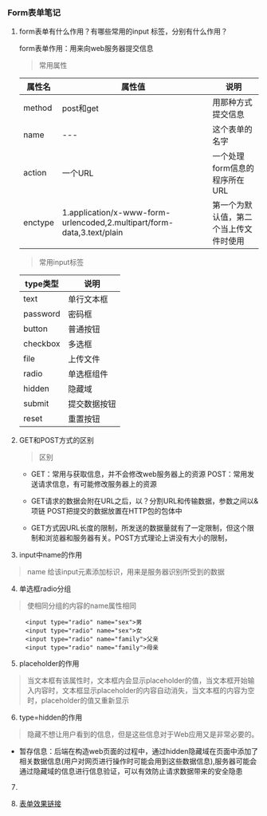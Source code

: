 ### Form表单笔记
1. form表单有什么作用？有哪些常用的input 标签，分别有什么作用？

   form表单作用：用来向web服务器提交信息
   
   > 常用属性
   
   |属性名|属性值|说明|
   |---|---|---|
   |method|post和get|用那种方式提交信息|
   |name|---|这个表单的名字|
   |action|一个URL|一个处理form信息的程序所在URL|
   |enctype|1.application/x-www-form-urlencoded,2.multipart/form-data,3.text/plain|第一个为默认值，第二个当上传文件时使用|
   
   
   >常用input标签
   
   |type类型|说明|
   |---|---|
   |text|单行文本框|
   |password|密码框|
   |button|普通按钮|
   |checkbox|多选框|
   |file|上传文件|
   |radio|单选框组件|
   |hidden|隐藏域|
   |submit|提交数据按钮|
   |reset|重置按钮|

   
2. GET和POST方式的区别
   
   > 区别 
   
   * GET：常用与获取信息，并不会修改web服务器上的资源
    POST：常用发送请求信息，有可能修改服务器上的资源
   
   * GET请求的数据会附在URL之后，以？分割URL和传输数据，参数之间以&项链
     POST把提交的数据放置在HTTP包的包体中
     
   * GET方式因URL长度的限制，所发送的数据量就有了一定限制，但这个限制和浏览器和服务器有关。POST方式理论上讲没有大小的限制，
 
3. input中name的作用

  > name 给该input元素添加标识，用来是服务器识别所受到的数据
  
4. 单选框radio分组
  
  > 使相同分组的内容的name属性相同
  
  ```
       <input type="radio" name="sex">男
       <input type="radio" name="sex">女
       <input type="radio" name="family">父亲
       <input type="radio" name="family">母亲
  ```
  
5.  placeholder的作用

> 当文本框有该属性时，文本框内会显示placeholder的值，当文本框开始输入内容时，文本框显示placeholder的内容自动消失，当文本框的内容为空时，placeholder的值又重新显示

6. type=hidden的作用

> 隐藏不想让用户看到的信息，但是这些信息对于Web应用又是非常必要的。
    
   *  暂存信息：后端在构造web页面的过程中，通过hidden隐藏域在页面中添加了相关数据信息(用户对网页进行操作时可能会用到这些数据信息),服务器可能会通过隐藏域的信息进行信息验证，可以有效防止请求数据带来的安全隐患
   
   
7.   
  

8. [表单效果链接](https://zbhgit.github.io/learn-task/task5/)